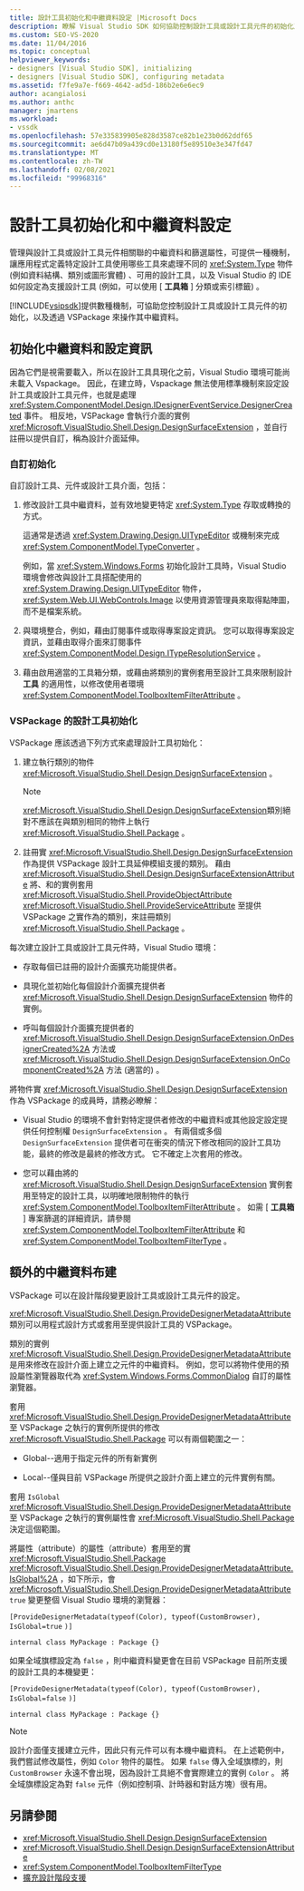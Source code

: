 ```yaml
---
title: 設計工具初始化和中繼資料設定 |Microsoft Docs
description: 瞭解 Visual Studio SDK 如何協助控制設計工具或設計工具元件的初始化及其中繼資料（VSPackage）。
ms.custom: SEO-VS-2020
ms.date: 11/04/2016
ms.topic: conceptual
helpviewer_keywords:
- designers [Visual Studio SDK], initializing
- designers [Visual Studio SDK], configuring metadata
ms.assetid: f7fe9a7e-f669-4642-ad5d-186b2e6e6ec9
author: acangialosi
ms.author: anthc
manager: jmartens
ms.workload:
- vssdk
ms.openlocfilehash: 57e335839905e828d3587ce82b1e23b0d62ddf65
ms.sourcegitcommit: ae6d47b09a439cd0e13180f5e89510e3e347fd47
ms.translationtype: MT
ms.contentlocale: zh-TW
ms.lasthandoff: 02/08/2021
ms.locfileid: "99968316"
---
```

# <a name="designer-initialization-and-metadata-configuration"></a>設計工具初始化和中繼資料設定

管理與設計工具或設計工具元件相關聯的中繼資料和篩選屬性，可提供一種機制，讓應用程式定義特定設計工具使用哪些工具來處理不同的 <xref:System.Type> 物件 (例如資料結構、類別或圖形實體) 、可用的設計工具，以及 Visual Studio 的 IDE 如何設定為支援設計工具 (例如，可以使用 [ **工具箱** ] 分類或索引標籤) 。

[!INCLUDE[vsipsdk](../extensibility/includes/vsipsdk_md.md)]提供數種機制，可協助您控制設計工具或設計工具元件的初始化，以及透過 VSPackage 來操作其中繼資料。

## <a name="initialize-metadata-and-configuration-information"></a>初始化中繼資料和設定資訊
 因為它們是視需要載入，所以在設計工具具現化之前，Visual Studio 環境可能尚未載入 Vspackage。 因此，在建立時，Vspackage 無法使用標準機制來設定設計工具或設計工具元件，也就是處理 <xref:System.ComponentModel.Design.IDesignerEventService.DesignerCreated> 事件。 相反地，VSPackage 會執行介面的實例 <xref:Microsoft.VisualStudio.Shell.Design.DesignSurfaceExtension> ，並自行註冊以提供自訂，稱為設計介面延伸。

### <a name="customize-initialization"></a>自訂初始化

自訂設計工具、元件或設計工具介面，包括：

1. 修改設計工具中繼資料，並有效地變更特定 <xref:System.Type> 存取或轉換的方式。

    這通常是透過 <xref:System.Drawing.Design.UITypeEditor> 或機制來完成 <xref:System.ComponentModel.TypeConverter> 。

    例如，當 <xref:System.Windows.Forms> 初始化設計工具時，Visual Studio 環境會修改與設計工具搭配使用的 <xref:System.Drawing.Design.UITypeEditor> 物件， <xref:System.Web.UI.WebControls.Image> 以使用資源管理員來取得點陣圖，而不是檔案系統。

2. 與環境整合，例如，藉由訂閱事件或取得專案設定資訊。 您可以取得專案設定資訊，並藉由取得介面來訂閱事件 <xref:System.ComponentModel.Design.ITypeResolutionService> 。

3. 藉由啟用適當的工具箱分類，或藉由將類別的實例套用至設計工具來限制設計 **工具** 的適用性，以修改使用者環境 <xref:System.ComponentModel.ToolboxItemFilterAttribute> 。

### <a name="designer-initialization-by-a-vspackage"></a>VSPackage 的設計工具初始化

VSPackage 應該透過下列方式來處理設計工具初始化：

1. 建立執行類別的物件 <xref:Microsoft.VisualStudio.Shell.Design.DesignSurfaceExtension> 。

   > [!NOTE]
   > <xref:Microsoft.VisualStudio.Shell.Design.DesignSurfaceExtension>類別絕對不應該在與類別相同的物件上執行 <xref:Microsoft.VisualStudio.Shell.Package> 。

2. 註冊實 <xref:Microsoft.VisualStudio.Shell.Design.DesignSurfaceExtension> 作為提供 VSPackage 設計工具延伸模組支援的類別。 藉由  <xref:Microsoft.VisualStudio.Shell.Design.DesignSurfaceExtensionAttribute> 將、和的實例套用 <xref:Microsoft.VisualStudio.Shell.ProvideObjectAttribute> <xref:Microsoft.VisualStudio.Shell.ProvideServiceAttribute> 至提供 VSPackage 之實作為的類別，來註冊類別 <xref:Microsoft.VisualStudio.Shell.Package> 。

每次建立設計工具或設計工具元件時，Visual Studio 環境：

- 存取每個已註冊的設計介面擴充功能提供者。

- 具現化並初始化每個設計介面擴充提供者 <xref:Microsoft.VisualStudio.Shell.Design.DesignSurfaceExtension> 物件的實例。

- 呼叫每個設計介面擴充提供者的 <xref:Microsoft.VisualStudio.Shell.Design.DesignSurfaceExtension.OnDesignerCreated%2A> 方法或 <xref:Microsoft.VisualStudio.Shell.Design.DesignSurfaceExtension.OnComponentCreated%2A> 方法 (適當的) 。

將物件實 <xref:Microsoft.VisualStudio.Shell.Design.DesignSurfaceExtension> 作為 VSPackage 的成員時，請務必瞭解：

- Visual Studio 的環境不會針對特定提供者修改的中繼資料或其他設定設定提供任何控制權 `DesignSurfaceExtension` 。 有兩個或多個 `DesignSurfaceExtension` 提供者可在衝突的情況下修改相同的設計工具功能，最終的修改是最終的修改方式。 它不確定上次套用的修改。

- 您可以藉由將的 <xref:Microsoft.VisualStudio.Shell.Design.DesignSurfaceExtension> 實例套用至特定的設計工具，以明確地限制物件的執行 <xref:System.ComponentModel.ToolboxItemFilterAttribute> 。 如需 [ **工具箱** ] 專案篩選的詳細資訊，請參閱 <xref:System.ComponentModel.ToolboxItemFilterAttribute> 和 <xref:System.ComponentModel.ToolboxItemFilterType> 。

## <a name="additional-metadata-provisioning"></a>額外的中繼資料布建

VSPackage 可以在設計階段變更設計工具或設計工具元件的設定。

<xref:Microsoft.VisualStudio.Shell.Design.ProvideDesignerMetadataAttribute>類別可以用程式設計方式或套用至提供設計工具的 VSPackage。

類別的實例 <xref:Microsoft.VisualStudio.Shell.Design.ProvideDesignerMetadataAttribute> 是用來修改在設計介面上建立之元件的中繼資料。 例如，您可以將物件使用的預設屬性瀏覽器取代為 <xref:System.Windows.Forms.CommonDialog> 自訂的屬性瀏覽器。

套用 <xref:Microsoft.VisualStudio.Shell.Design.ProvideDesignerMetadataAttribute> 至 VSPackage 之執行的實例所提供的修改 <xref:Microsoft.VisualStudio.Shell.Package> 可以有兩個範圍之一：

- Global--適用于指定元件的所有新實例

- Local--僅與目前 VSPackage 所提供之設計介面上建立的元件實例有關。

套用 `IsGlobal` <xref:Microsoft.VisualStudio.Shell.Design.ProvideDesignerMetadataAttribute> 至 VSPackage 之執行的實例屬性會 <xref:Microsoft.VisualStudio.Shell.Package> 決定這個範圍。

將屬性（attribute）的屬性（attribute）套用至的實 <xref:Microsoft.VisualStudio.Shell.Package> <xref:Microsoft.VisualStudio.Shell.Design.ProvideDesignerMetadataAttribute.IsGlobal%2A> ，如下所示，會 <xref:Microsoft.VisualStudio.Shell.Design.ProvideDesignerMetadataAttribute> `true` 變更整個 Visual Studio 環境的瀏覽器：

`[ProvideDesignerMetadata(typeof(Color), typeof(CustomBrowser),`   `IsGlobal=true`  `)]`

`internal class MyPackage : Package {}`

如果全域旗標設定為 `false` ，則中繼資料變更會在目前 VSPackage 目前所支援的設計工具的本機變更：

`[ProvideDesignerMetadata(typeof(Color), typeof(CustomBrowser),`   `IsGlobal=false`  `)]`

`internal class MyPackage : Package {}`

> [!NOTE]
> 設計介面僅支援建立元件，因此只有元件可以有本機中繼資料。 在上述範例中，我們嘗試修改屬性，例如 `Color` 物件的屬性。 如果 `false` 傳入全域旗標的，則 `CustomBrowser` 永遠不會出現，因為設計工具絕不會實際建立的實例 `Color` 。 將全域旗標設定為對 `false` 元件（例如控制項、計時器和對話方塊）很有用。

## <a name="see-also"></a>另請參閱

- <xref:Microsoft.VisualStudio.Shell.Design.DesignSurfaceExtension>
- <xref:Microsoft.VisualStudio.Shell.Design.DesignSurfaceExtensionAttribute>
- <xref:System.ComponentModel.ToolboxItemFilterType>
- [擴充設計階段支援](/previous-versions/37899azc(v=vs.140))